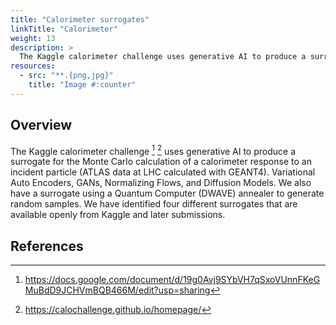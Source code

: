 ```yaml
---
title: "Calorimeter surrogates"
linkTitle: "Calorimeter"
weight: 13
description: >
  The Kaggle calorimeter challenge uses generative AI to produce a surrogate for the Monte Carlo calculation of a calorimeter response to an incident particle (ATLAS data at LHC calculated with GEANT4).
resources:
  - src: "**.{png,jpg}"
    title: "Image #:counter"
---
```


## Overview

The Kaggle calorimeter challenge [^1] [^2] uses generative AI to produce a surrogate for the Monte Carlo calculation of a calorimeter response to an incident particle (ATLAS data at LHC calculated with GEANT4). Variational Auto Encoders, GANs, Normalizing Flows, and Diffusion Models. We also have a surrogate using a Quantum Computer (DWAVE) annealer to generate random samples. We have identified four different surrogates that are available openly from Kaggle and later submissions.



## References

[^1]: <https://docs.google.com/document/d/19g0Avj9SYbVH7qSxoVUnnFKeGMuBdD9JCHVmBQB466M/edit?usp=sharing>

[^2]: <https://calochallenge.github.io/homepage/>
